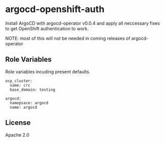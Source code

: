 argocd-openshift-auth
=========

Install ArgoCD with argocd-operator v0.0.4 and apply all
neccessary fixes to get OpenShift authentication to work.

NOTE: most of this will not be needed in coming releases of argocd-operator

Role Variables
--------------
Role variables incuding present defaults.

```
ocp_cluster:
  name: crc
  base_domain: testing

argocd:
  namepsace: argocd
  name: argocd
```

License
-------

Apache 2.0
